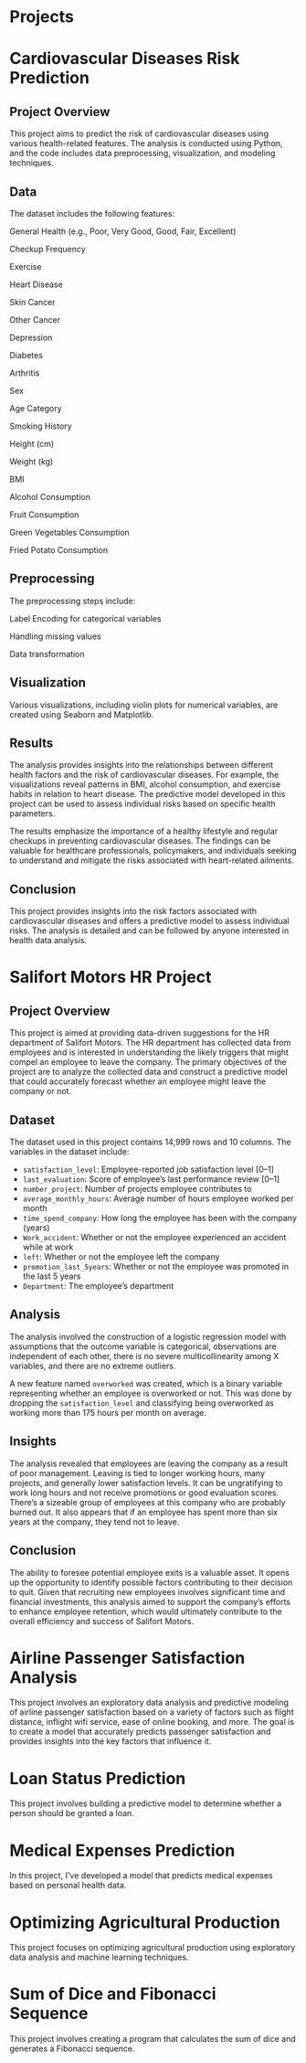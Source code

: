 
# Projects

# Cardiovascular Diseases Risk Prediction

## Project Overview

This project aims to predict the risk of cardiovascular diseases using various health-related features. The analysis is conducted using Python, and the code includes data preprocessing, visualization, and modeling techniques.

## Data
The dataset includes the following features:

General Health (e.g., Poor, Very Good, Good, Fair, Excellent)

Checkup Frequency

Exercise

Heart Disease

Skin Cancer

Other Cancer

Depression

Diabetes

Arthritis

Sex

Age Category

Smoking History

Height (cm)

Weight (kg)

BMI

Alcohol Consumption

Fruit Consumption

Green Vegetables Consumption

Fried Potato Consumption

## Preprocessing

The preprocessing steps include:

Label Encoding for categorical variables

Handling missing values

Data transformation

## Visualization
Various visualizations, including violin plots for numerical variables, are created using Seaborn and Matplotlib.

## Results
The analysis provides insights into the relationships between different health factors and the risk of cardiovascular diseases. For example, the visualizations reveal patterns in BMI, alcohol consumption, and exercise habits in relation to heart disease. The predictive model developed in this project can be used to assess individual risks based on specific health parameters.

The results emphasize the importance of a healthy lifestyle and regular checkups in preventing cardiovascular diseases. The findings can be valuable for healthcare professionals, policymakers, and individuals seeking to understand and mitigate the risks associated with heart-related ailments.

## Conclusion
This project provides insights into the risk factors associated with cardiovascular diseases and offers a predictive model to assess individual risks. The analysis is detailed and can be followed by anyone interested in health data analysis.



# Salifort Motors HR Project

## Project Overview

This project is aimed at providing data-driven suggestions for the HR department of Salifort Motors. The HR department has collected data from employees and is interested in understanding the likely triggers that might compel an employee to leave the company. 
The primary objectives of the project are to analyze the collected data and construct a predictive model that could accurately forecast whether an employee might leave the company or not.

## Dataset

The dataset used in this project contains 14,999 rows and 10 columns. The variables in the dataset include:

- `satisfaction_level`: Employee-reported job satisfaction level [0–1]
- `last_evaluation`: Score of employee’s last performance review [0–1]
- `number_project`: Number of projects employee contributes to
- `average_monthly_hours`: Average number of hours employee worked per month
- `time_spend_company`: How long the employee has been with the company (years)
- `Work_accident`: Whether or not the employee experienced an accident while at work
- `left`: Whether or not the employee left the company
- `promotion_last_5years`: Whether or not the employee was promoted in the last 5 years
- `Department`: The employee’s department

## Analysis

The analysis involved the construction of a logistic regression model with assumptions that the outcome variable is categorical, observations are independent of each other, there is no severe multicollinearity among X variables, and there are no extreme outliers.

A new feature named `overworked` was created, which is a binary variable representing whether an employee is overworked or not. This was done by dropping the `satisfaction_level` and classifying being overworked as working more than 175 hours per month on average.

## Insights

The analysis revealed that employees are leaving the company as a result of poor management. Leaving is tied to longer working hours, many projects, and generally lower satisfaction levels. It can be ungratifying to work long hours and not receive promotions or good evaluation scores. There’s a sizeable group of employees at this company who are probably burned out. It also appears that if an employee has spent more than six years at the company, they tend not to leave.

## Conclusion

The ability to foresee potential employee exits is a valuable asset. It opens up the opportunity to identify possible factors contributing to their decision to quit. Given that recruiting new employees involves significant time and financial investments, 
this analysis aimed to support the company’s efforts to enhance employee retention, which would ultimately contribute to the overall efficiency and success of Salifort Motors.


# Airline Passenger Satisfaction Analysis
This project involves an exploratory data analysis and predictive modeling of airline passenger satisfaction based on a variety of factors such as flight distance, inflight wifi service, ease of online booking, and more. The goal is to create a model that accurately predicts passenger satisfaction and provides insights into the key factors that influence it.

# Loan Status Prediction
This project involves building a predictive model to determine whether a person should be granted a loan.

# Medical Expenses Prediction 
In this project, I've developed a model that predicts medical expenses based on personal health data.

# Optimizing Agricultural Production
 This project focuses on optimizing agricultural production using exploratory data analysis and machine learning techniques.

# Sum of Dice and Fibonacci Sequence 
This project involves creating a program that calculates the sum of dice and generates a Fibonacci sequence.

